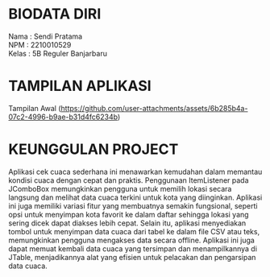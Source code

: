 # BIODATA DIRI

Nama      : Sendi Pratama<br>
NPM       : 2210010529<br>
Kelas     : 5B Reguler Banjarbaru<br>

# TAMPILAN APLIKASI
Tampilan Awal
(https://github.com/user-attachments/assets/6b285b4a-07c2-4996-b9ae-b31d4fc6234b)

# KEUNGGULAN PROJECT
Aplikasi cek cuaca sederhana ini menawarkan kemudahan dalam memantau kondisi cuaca dengan cepat dan praktis. Penggunaan ItemListener pada JComboBox memungkinkan pengguna untuk memilih lokasi secara langsung dan melihat data cuaca terkini untuk kota yang diinginkan. Aplikasi ini juga memiliki variasi fitur yang membuatnya semakin fungsional, seperti opsi untuk menyimpan kota favorit ke dalam daftar sehingga lokasi yang sering dicek dapat diakses lebih cepat. Selain itu, aplikasi menyediakan tombol untuk menyimpan data cuaca dari tabel ke dalam file CSV atau teks, memungkinkan pengguna mengakses data secara offline. Aplikasi ini juga dapat memuat kembali data cuaca yang tersimpan dan menampilkannya di JTable, menjadikannya alat yang efisien untuk pelacakan dan pengarsipan data cuaca.
